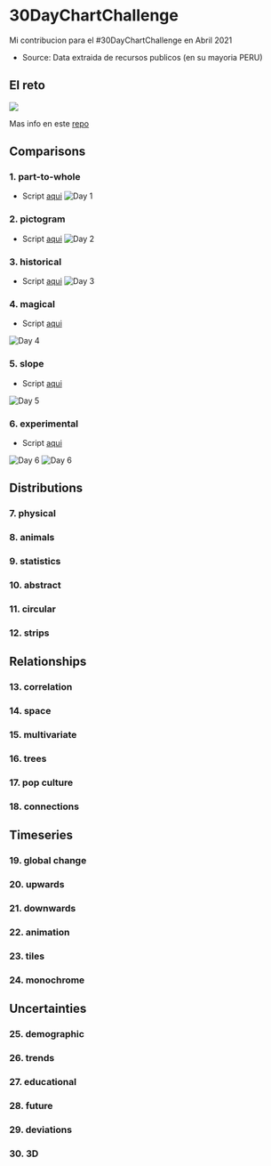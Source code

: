 # 30DayChartChallenge
Mi contribucion para el #30DayChartChallenge en Abril 2021

* Source: Data extraida de recursos publicos (en su mayoria PERU)

## El reto
![](https://github.com/Z3tt/30DayChartChallenge_Collection2021/raw/main/img/topics_ol_blank.png)

Mas info en este [repo](https://github.com/Z3tt/30DayChartChallenge_Collection2021)

## Comparisons
### 1. part-to-whole

* Script [aqui](https://github.com/anamumaq/30DayChartChallenge/blob/main/Scripts/Dia%201%20%20-%20part%20to%20whole.R)
![Day 1](https://github.com/anamumaq/30DayChartChallenge/blob/main/Charts/Day1%20-%20Bonos%20Covid.png)

### 2. pictogram

* Script [aqui](https://github.com/anamumaq/30DayChartChallenge/blob/main/Scripts/Dia%202%20%20-%20pictogram.R)
![Day 2](https://github.com/anamumaq/30DayChartChallenge/blob/main/Charts/Day2%20-%20Crecimiento%20y%20mediana%20edad.png)

### 3. historical

* Script [aqui](https://github.com/anamumaq/30DayChartChallenge/blob/main/Scripts/Dia%203%20%20-%20historical.R)
![Day 3](https://github.com/anamumaq/30DayChartChallenge/blob/main/Charts/Day3%20-%20Edad%20Promedio%20Paises.png)

### 4. magical

* Script [aqui](https://github.com/anamumaq/30DayChartChallenge/blob/main/Scripts/Dia%204%20%20-%20magical.R)

![Day 4](https://github.com/anamumaq/30DayChartChallenge/blob/main/Charts/Day4%20-%20HP%20Fairy%20Pokemon.png)

### 5. slope

* Script [aqui](https://github.com/anamumaq/30DayChartChallenge/blob/main/Scripts/Dia%205%20%20-%20slope.R)

![Day 5](https://github.com/anamumaq/30DayChartChallenge/blob/main/Charts/Day5%20-%20Entrevistas%20Presidenciales.png)

### 6. experimental 

* Script [aqui](https://github.com/anamumaq/30DayChartChallenge/blob/main/Scripts/Dia%206%20%20-%20experimental.R)

![Day 6](https://github.com/anamumaq/30DayChartChallenge/blob/main/Charts/Day6%20-%20ods%20dimensiones.png)
![Day 6](https://github.com/anamumaq/30DayChartChallenge/blob/main/Charts/Day6%20-%20ods%20ejes.png)

## Distributions
### 7. physical
### 8. animals
### 9. statistics
### 10. abstract
### 11. circular
### 12. strips
## Relationships
### 13. correlation
### 14. space
### 15. multivariate
### 16. trees
### 17. pop culture
### 18. connections
## Timeseries
### 19. global change
### 20. upwards
### 21. downwards
### 22. animation
### 23. tiles
### 24. monochrome
## Uncertainties
### 25. demographic
### 26. trends
### 27. educational
### 28. future
### 29. deviations
### 30. 3D
